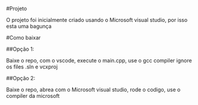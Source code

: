 #Projeto

O projeto foi inicialmente criado usando o Microsoft visual studio, por isso esta uma bagunça

#Como baixar

##Opção 1:

Baixe o repo, com o vscode, execute o main.cpp, use o gcc compiler
ignore os files .sln e vcxproj

##Opção 2:

Baixe o repo, abrea com o Microsoft  visual studio, rode o codigo, use o compiler da microsoft